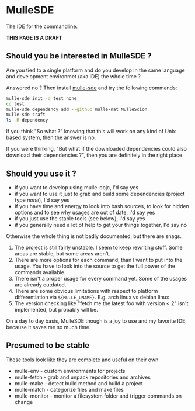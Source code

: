 # MulleSDE

The IDE for the commandline.

<script id="asciicast-3QTX6O9JcrspYUSecuc5zCDHp"
        src="https://asciinema.org/a/3QTX6O9JcrspYUSecuc5zCDHp.js"
        async>
</script>

**THIS PAGE IS A DRAFT**


## Should you be interested in MulleSDE ?

Are you tied to a single platform and do you develop in the same language and development
environmet (aka IDE) the whole time ?

Answered no ? Then install [mulle-sde](//github.com/mulle-sde/mulle-sde) and try the following commands:

```bash
mulle-sde init -d test none
cd test
mulle-sde dependency add --github mulle-nat MulleScion
mulle-sde craft
ls -R dependency
```

If you think "So what ?" knowing that this will work on any kind of Unix based system, then the answer is no.

If you were thinking, "But what if the downloaded dependencies could also download their dependencies ?", then you are
definitely in the right place.


## Should you use it ?

* if you want to develop using mulle-objc, I'd say yes
* if you want to use it just to grab and build some dependencies (project type *none*), I'd say yes
* if you have time and energy to look into bash sources, to look for hidden options and to see why usages are out of date, I'd say yes
* if you just use the stable tools (see below), I'd say yes
* if you generally need a lot of help to get your things together, I'd say no

Otherwise the whole thing is not badly documented, but there are snags.

1. The project is still fairly unstable. I seem to keep rewriting stuff. Some areas are stable, but some areas aren't.
2. There are more options for each command, than I want to put into the usage. You have to look into the source to get the full power of the commands available.
3. There isn't a proper usage for every command yet. Some of the usages are already outdated.
4. There are some obvious limitations with respect to platform differentiation via `${MULLE_UNAME}`. E.g. arch linux vs debian linux
5. The version checking like "fetch me the latest foo with version < 2" isn't implemented, but probably will be.

On a day to day basis, MulleSDE though is a joy to use and my favorite IDE, because it saves me so much time.

## Presumed to be stable

These tools look like they are complete and useful on their own

* mulle-env     - custom environments for projects
* mulle-fetch   - grab and unpack repositories and archives
* mulle-make    - detect build method and build a project
* mulle-match   - categorize files and make files
* mulle-monitor - monitor a filesystem folder and trigger commands on change

